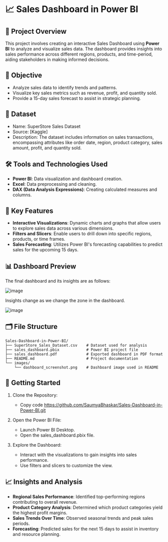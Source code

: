# 📈 Sales Dashboard in Power BI

## 🎯 Project Overview
This project involves creating an interactive Sales Dashboard using **Power BI** to analyze and visualize sales data. The dashboard provides insights into sales performance across different regions, products, and time-period, aiding stakeholders in making informed decisions.​

## 📌 Objective
- Analyze sales data to identify trends and patterns.​
- Visualize key sales metrics such as revenue, profit, and quantity sold.​
- Provide a 15-day sales forecast to assist in strategic planning.​

## 📂 Dataset
- Name: SuperStore Sales Dataset​
- Source: [Kaggle]​
- Description: 
The dataset includes information on sales transactions, encompassing attributes like order date, region, product category, sales amount, profit, and quantity sold.​

## 🛠️ Tools and Technologies Used
- **Power BI**: Data visualization and dashboard creation.​
- **Excel**: Data preprocessing and cleaning.​
- **DAX (Data Analysis Expressions)**: Creating calculated measures and columns.​

## 🔑 Key Features
- **Interactive Visualizations**: Dynamic charts and graphs that allow users to explore sales data across various dimensions.​
- **Filters and Slicers**: Enable users to drill down into specific regions, products, or time frames.​
- **Sales Forecasting**: Utilizes Power BI's forecasting capabilities to predict sales for the upcoming 15 days.​

## 📊 Dashboard Preview

The final dashboard and its insights are as follows:

![image](https://github.com/SaumyaBhaskar/Sales-Dashboard-in-Power-BI/assets/174120166/61f687f1-8f71-4bf2-abed-b9fc46266b4c)


Insights change as we change the zone in the dashboard.

![image](https://github.com/SaumyaBhaskar/Sales-Dashboard-in-Power-BI/assets/174120166/ae1766ed-f01b-4d27-ad7e-96dc5efd12ac)
​

## 🗂️ File Structure

```
Sales-Dashboard-in-Power-BI/
├── SuperStore_Sales_Dataset.csv    # Dataset used for analysis
├── sales_dashboard.pbix            # Power BI project file
├── sales_dashboard.pdf             # Exported dashboard in PDF format
├── README.md                       # Project documentation
└── images/
    └── dashboard_screenshot.png    # Dashboard image used in README
```

## 🚀 Getting Started
1. Clone the Repository:
   - Copy code
    https://github.com/SaumyaBhaskar/Sales-Dashboard-in-Power-BI.git

3. Open the Power BI File:
   - Launch Power BI Desktop.​
   - Open the sales_dashboard.pbix file.​

4. Explore the Dashboard:
   - Interact with the visualizations to gain insights into sales performance.​
   - Use filters and slicers to customize the view.​

## 📈 Insights and Analysis

- **Regional Sales Performance**: Identified top-performing regions contributing to overall revenue.​
- **Product Category Analysis**: Determined which product categories yield the highest profit margins.​
- **Sales Trends Over Time**: Observed seasonal trends and peak sales periods.​
- **Forecasting**: Predicted sales for the next 15 days to assist in inventory and resource planning.





